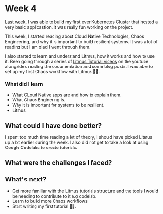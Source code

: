 # Week 4
[Last week](https://github.com/Gbahdeyboh/GSoD2021---LitmusChaos/blob/master/Week-3.md), I was able to build my first ever Kubernetes Cluster that hosted a very basic applicastion. It was really fun working on the project. 

This week, I started reading about Cloud Native Technologies, Chaos Engineering,  and why it is important to build resilient systems.
It was a lot of reading but I am glad I went through them. 

I also started to learn and understand Litmus, how it works and how to use it. Been going through a series of [Litmus Tutorial videos](https://www.youtube.com/playlist?list=PLmM1fgu30seVGFyNIEyDgAq6KnzgW2p3m) on the youtube alongsides reading the documentation and some blog posts.
I was able to set up my first Chaos workflow with Litmus 🥳🥳.

### What did I learn
- What CLoud Native apps are and how to explain them.
- What Chaos Enginering is.
- Why it is important for systems to be resilient.
- Litmus

## What could I have done better?
I spent too much time reading a lot of theory, I should have picked Litmus up a bit earlier during the week. I also did not get to take a look at using Google Codelabs to create tutorials.

## What were the challenges I faced?

## What's next?
- Get more familiar with the Litmus tutorials structure and the tools I would be needing to contribute to it e.g codelab.
- Learn to build more Chaos workflows
- Start writing my first tutorial 🥳🥳.

